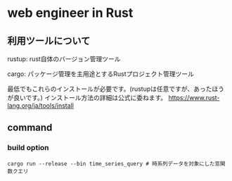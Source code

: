 # web engineer in Rust

## 利用ツールについて
rustup: rust自体のバージョン管理ツール

cargo: パッケージ管理を主用途とするRustプロジェクト管理ツール

最低でもこれらのインストールが必要です。(rustupは任意ですが、あったほうが良いです。)
インストール方法の詳細は公式に委ねます。
https://www.rust-lang.org/ja/tools/install

## command
### build option
```
cargo run --release --bin time_series_query # 時系列データを対象にした窓関数クエリ
```
